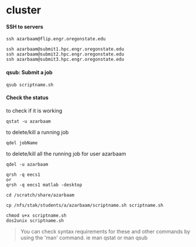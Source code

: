 cluster
=======

#### SSH to servers
```
ssh azarbaam@flip.engr.oregonstate.edu
```

```
ssh azarbaam@submit1.hpc.engr.oregonstate.edu
ssh azarbaam@submit2.hpc.engr.oregonstate.edu
ssh azarbaam@submit3.hpc.engr.oregonstate.edu
```

#### **qsub**: Submit a job
```
qsub scriptname.sh
```

#### Check the status
to check if it is working
```
qstat -u azarbaam
```

to delete/kill a running job
```
qdel jobName
```

to delete/kill all the running job for user azarbaam
```
qdel -u azarbaam
```

```
qrsh -q eecs1 
or
qrsh -q eecs1 matlab -desktop  
```

```
cd /scratch/share/azarbaam
```

```
cp /nfs/stak/students/a/azarbaam/scriptname.sh scriptname.sh
```
```
chmod u+x scriptname.sh
dos2unix scriptname.sh
```

> You can check syntax requirements for these and other commands by using
the 'man' command. ie man qstat or man qsub
